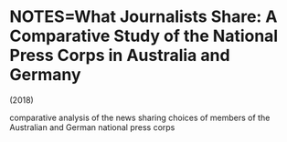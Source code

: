 # NOTES=What Journalists Share: A Comparative Study of the National Press Corps in Australia and Germany
(2018)

comparative analysis of the news sharing choices of members of the Australian and German national press corps


